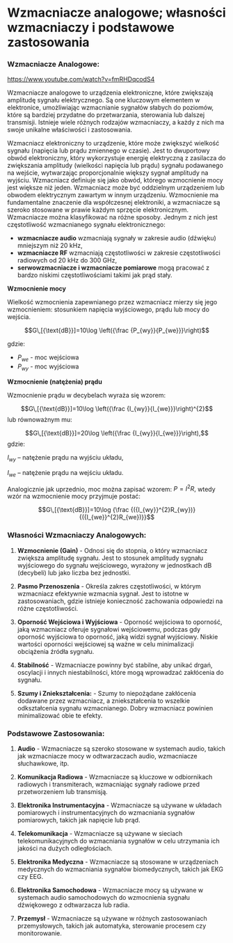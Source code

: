 # Wzmacniacze analogowe; własności wzmacniaczy i podstawowe zastosowania

### Wzmacniacze Analogowe:

https://www.youtube.com/watch?v=fmRHDqcodS4

Wzmacniacze analogowe to urządzenia elektroniczne, które zwiększają amplitudę sygnału elektrycznego. Są one kluczowym elementem w elektronice, umożliwiając wzmacnianie sygnałów słabych do poziomów, które są bardziej przydatne do przetwarzania, sterowania lub dalszej transmisji. Istnieje wiele różnych rodzajów wzmacniaczy, a każdy z nich ma swoje unikalne właściwości i zastosowania.

Wzmacniacz elektroniczny to urządzenie, które może zwiększyć wielkość sygnału (napięcia lub prądu zmiennego w czasie). Jest to dwuportowy obwód elektroniczny, który wykorzystuje energię elektryczną z zasilacza do zwiększania amplitudy (wielkości napięcia lub prądu) sygnału podawanego na wejście, wytwarzając proporcjonalnie większy sygnał amplitudy na wyjściu. Wzmacniacz definiuje się jako obwód, którego wzmocnienie mocy jest większe niż jeden. Wzmacniacz może być oddzielnym urządzeniem lub obwodem elektrycznym zawartym w innym urządzeniu. Wzmocnienie ma fundamentalne znaczenie dla współczesnej elektroniki, a wzmacniacze są szeroko stosowane w prawie każdym sprzęcie elektronicznym. Wzmacniacze można klasyfikować na różne sposoby. Jednym z nich jest częstotliwość wzmacnianego sygnału elektronicznego:
- **wzmacniacze audio** wzmacniają sygnały w zakresie audio (dźwięku) mniejszym niż 20 kHz, 
- **wzmacniacze RF** wzmacniają częstotliwości w zakresie częstotliwości radiowych od 20 kHz do 300 GHz, 
- **serwowzmacniacze i wzmacniacze pomiarowe** mogą pracować z bardzo niskimi częstotliwościami takimi jak prąd stały. 
 
**Wzmocnienie mocy**

Wielkość wzmocnienia zapewnianego przez wzmacniacz mierzy się jego wzmocnieniem: stosunkiem napięcia wyjściowego, prądu lub mocy do wejścia. 

$$G\,[{\text{dB}}]=10\log \left({\frac {P_{wy}}{P_{we}}}\right)$$

gdzie:
- $P_{we}$ - moc wejściowa
- $P_{wy}$ - moc wyjściowa
  
**Wzmocnienie (natężenia) prądu**

Wzmocnienie prądu w decybelach wyraża się wzorem:

$$G\,[{\text{dB}}]=10\log \left({\frac {I_{wy}}{I_{we}}}\right)^{2}$$
lub równoważnym mu:

$$G\,[{\text{dB}}]=20\log \left({\frac {I_{wy}}{I_{we}}}\right),$$
gdzie:

$I_{wy}$ – natężenie prądu na wyjściu układu,

$I_{we}$ – natężenie prądu na wejściu układu.

Analogicznie jak uprzednio, moc można zapisać wzorem: 
$P=I^{2}R,$ wtedy wzór na wzmocnienie mocy przyjmuje postać:

$$G\,[{\text{dB}}]=10\log {\frac {({I_{wy}}^{2}R_{wy})}{({I_{we}}^{2}R_{we})}}$$


### Własności Wzmacniaczy Analogowych:

1. **Wzmocnienie (Gain)** - Odnosi się do stopnia, o który wzmacniacz zwiększa amplitudę sygnału. Jest to stosunek amplitudy sygnału wyjściowego do sygnału wejściowego, wyrażony w jednostkach dB (decybeli) lub jako liczba bez jednostki.

2. **Pasmo Przenoszenia** - Określa zakres częstotliwości, w którym wzmacniacz efektywnie wzmacnia sygnał. Jest to istotne w zastosowaniach, gdzie istnieje konieczność zachowania odpowiedzi na różne częstotliwości.

3. **Oporność Wejściowa i Wyjściowa** - Oporność wejściowa to oporność, jaką wzmacniacz oferuje sygnałowi wejściowemu, podczas gdy oporność wyjściowa to oporność, jaką widzi sygnał wyjściowy. Niskie wartości oporności wejściowej są ważne w celu minimalizacji obciążenia źródła sygnału.

4. **Stabilność** - Wzmacniacze powinny być stabilne, aby unikać drgań, oscylacji i innych niestabilności, które mogą wprowadzać zakłócenia do sygnału.

5. **Szumy i Zniekształcenia:** - Szumy to niepożądane zakłócenia dodawane przez wzmacniacz, a zniekształcenia to wszelkie odkształcenia sygnału wzmacnianego. Dobry wzmacniacz powinien minimalizować obie te efekty.

### Podstawowe Zastosowania:

1. **Audio** - Wzmacniacze są szeroko stosowane w systemach audio, takich jak wzmacniacze mocy w odtwarzaczach audio, wzmacniacze słuchawkowe, itp.

2. **Komunikacja Radiowa** - Wzmacniacze są kluczowe w odbiornikach radiowych i transmiterach, wzmacniając sygnały radiowe przed przetworzeniem lub transmisją.

3. **Elektronika Instrumentacyjna** - Wzmacniacze są używane w układach pomiarowych i instrumentacyjnych do wzmacniania sygnałów pomiarowych, takich jak napięcie lub prąd.

4. **Telekomunikacja** - Wzmacniacze są używane w sieciach telekomunikacyjnych do wzmacniania sygnałów w celu utrzymania ich jakości na dużych odległościach.

5. **Elektronika Medyczna** - Wzmacniacze są stosowane w urządzeniach medycznych do wzmacniania sygnałów biomedycznych, takich jak EKG czy EEG.

6. **Elektronika Samochodowa** - Wzmacniacze mocy są używane w systemach audio samochodowych do wzmocnienia sygnału dźwiękowego z odtwarzacza lub radia.

7. **Przemysł** - Wzmacniacze są używane w różnych zastosowaniach przemysłowych, takich jak automatyka, sterowanie procesem czy monitorowanie.

